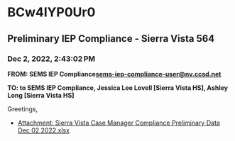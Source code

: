 # BCw4IYP0Ur0
## Preliminary IEP Compliance - Sierra Vista 564
### Dec 2, 2022, 2:43:02 PM
**FROM: SEMS IEP Compliance<sems-iep-compliance-user@nv.ccsd.net>**

**TO: to SEMS IEP Compliance, Jessica Lee Lovell [Sierra Vista HS], Ashley Long [Sierra Vista HS]**


Greetings, 





* [Attachment: Sierra Vista Case Manager Compliance Preliminary Data Dec 02 2022.xlsx](BCw4IYP0Ur0-attachment-1.xlsx)
